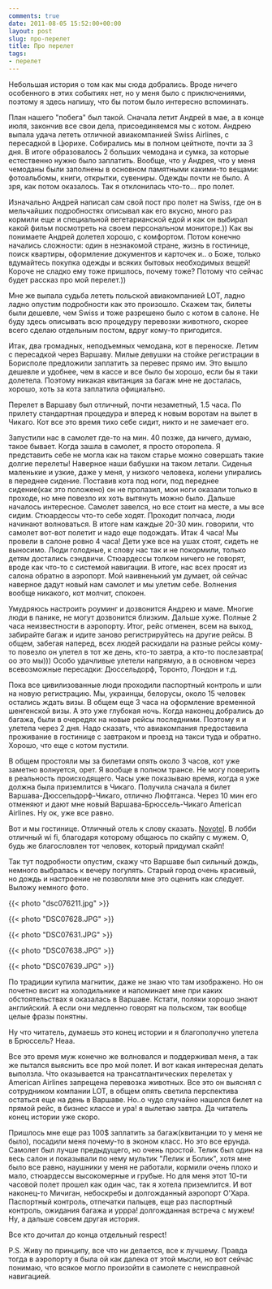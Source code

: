 ```yaml
---
comments: true
date: 2011-08-05 15:52:00+00:00
layout: post
slug: про-перелет
title: Про перелет
tags:
- перелет
---
```


Небольшая история о том как мы сюда добрались. Вроде ничего особенного в этих событиях нет, но у меня было с приключениями, поэтому я здесь напишу, что бы потом было интересно вспоминать.  


План нашего "побега" был такой. Сначала летит Андрей в мае, а в конце июля, закончив все свои дела, присоединяемся мы с котом. Андрею выпала удача лететь отличной авиакомпанией Swiss Airlines, с пересадкой в Цюрихе. Собирались мы в полном цейтноте, почти за 3 дня. В итоге образовалось 2 больших чемодана и сумка, за которые естественно нужно было заплатить. Вообще, что у Андрея, что у меня чемоданы были заполнены в основном памятными какими-то вещами: фотоальбомы, книги, открытки, сувениры. Одежды почти не было. А зря, как потом оказалось. Так я отклонилась что-то... про полет.  


Изначально Андрей написал сам свой пост  про полет на Swiss, где он в мельчайших подробностях описывал как его вкусно, много раз кормили еще и специальной вегетарианской едой и как он выбирал какой фильм посмотреть на своем персональном мониторе.)) Как вы понимаете Андрей долетел хорошо, с комфортом. Потом конечно начались сложности: один в незнакомой стране, жизнь в гостинице, поиск квартиры, оформление документов и карточек и.. о Боже, только вдумайтесь покупка одежды и всяких бытовых необходимых вещей! Короче не сладко ему тоже пришлось, почему тоже? Потому что сейчас будет рассказ про мой перелет.))

Мне же выпала судьба лететь польской авиакомпанией LOT, ладно ладно опустим подробности как это произошло. Скажем так, билеты были дешевле, чем Swiss и тоже разрешено было с котом в салоне. Не буду здесь описывать всю процедуру перевозки животного, скорее всего сделаю отдельным постом, вдруг кому-то пригодится.

Итак, два громадных, неподъемных чемодана, кот в переноске. Летим с пересадкой через Варшаву. Милые девушки на стойке регистрации в Борисполе предложили заплатить за перевес прямо им. Это вышло дешевле и удобнее, чем в кассе и все было бы хорошо, если бы я таки долетела. Поэтому никакая квитанция за багаж мне не досталась, хорошо, хоть за кота заплатила официально.

Перелет в Варшаву был отличный, почти незаметный, 1.5 часа. По прилету  стандартная процедура  и вперед к новым воротам на вылет в Чикаго. Кот все это время тихо себе сидит, никто и не замечает его.

Запустили нас в самолет где-то на мин. 40 позже, да ничего, думаю, такое бывает. Когда зашла в самолет, я просто оторопела. Я представить себе не могла как на таком старье можно совершать такие долгие перелеты! Наверное наши бабушки на таком летали. Сиденья маленькие и узкие, даже у меня, у низкого человека, колени упирались в переднее сидение. Поставив кота под ноги, под переднее сидение(как это положено) он не пролазил, мои ноги оказали  только в проходе, но мне повезло их хоть вытянуть можно было. Дальше началось интересное. Самолет завелся, но все стоит на месте, а мы все сидим.  Стюардессы что-то себе ходят. Проходит полчаса, люди начинают волноваться. В итоге нам каждые 20-30 мин. говорили, что самолет вот-вот полетит и надо еще подождать. Итак 4 часа! Мы провели в салоне ровно 4 часа! Дети уже все на ушах стоят, сидеть не выносимо. Люди голодные, к слову нас так и не покормили, только детям достались сэндвичи. Стюардессы толком ничего не говорят, вроде как что-то с системой навигации. В итоге, нас всех просят из салона обратно в аэропорт. Мой наивненький ум думает, ой сейчас наверное дадут новый нам самолет и мы улетим себе. Волнения вообще никакого, кот молчит, спокоен.

Умудряюсь настроить роуминг и дозвонится Андрею и маме. Многие люди в панике, не могут дозвонится близким. Дальше хуже. Полные 2 часа неизвестности в аэропорту. Итог, рейс отменен, всем на выход, забирайте багаж и идите заново регистрируйтесь на другие рейсы. В общем, забегая наперед, всех людей раскидали на разные рейсы кому-то повезло он улетел в тот же день, кто-то завтра, а кто-то послезавтра( оо это мы))) Особо удачливые улетели напрямую, а в основном через всевозможные пересадки: Дюссельдорф, Торонто, Лондон и т.д. 

Пока все цивилизованные люди проходили паспортный контроль и шли на новую регистрацию. Мы, украинцы, белорусы, около 15 человек остались ждать визы. В общем еще 3 часа на оформление временной шенгенской визы. А это уже глубокая ночь. Когда  наконец добрались до багажа, были в очередях на новые рейсы последними. Поэтому я и улетела через 2 дня.  Надо сказать, что авиакомпания предоставила проживание в гостинице с завтраком и проезд на такси туда и обратно. Хорошо, что еще с котом пустили. 

В общем простояли мы за билетами опять около 3 часов, кот уже заметно волнуется, орет. Я вообще в полном трансе. Не могу поверить в реальность происходящего. Часы уже показываю время, когда я уже должна была приземлится в Чикаго.  Получила сначала я билет  Варшава-Дюссельдорф-Чикаго, отлично Люфтганса. Через 10 мин его отменяют и дают мне новый Варшава-Брюссель-Чикаго American Airlines. Ну ок, уже все равно.

Вот и мы гостинице. Отличный отель к слову сказать. [Novotel](http://www.novotel.com/gb/hotel-3383-novotel-warszawa-centrum/index.shtml). В лобби отличный wi fi, благодаря которому общаюсь по скайпу с мужем. О, будь же благословлен тот человек, который придумал скайп! 

Так тут подробности опустим, скажу что Варшаве был сильный дождь, немного выбралась к вечеру погулять. Старый город очень красивый, но дождь и настроение не позволяли мне это оценить как следует.  Выложу немного фото.

  
{{< photo "dsc076211.jpg" >}}  
  
{{< photo "DSC07628.JPG" >}}  
  
{{< photo "DSC07631.JPG" >}}  
  
{{< photo "DSC07638.JPG" >}}  
  
{{< photo "DSC07639.JPG" >}}  
    

По традиции купила магнитик, даже не знаю что там изображено. Но он почетно висит на холодильнике и напоминает мне при каких обстоятельствах я оказалась в Варшаве. Кстати, поляки хорошо знают английский. А если они медленно говорят на польском, так вообще целые фразы понятны. 

Ну что читатель, думаешь это конец истории и я благополучно улетела в Брюссель? Неаа.

Все это время муж конечно же волновался и поддерживал меня, а так же пытался выяснить все про мой полет.  И вот какая интересная делать выползла. Что оказывается на трансатлантических перелетах у American Airlines запрещена перевозка животных. Все это он выяснял с сотрудником компании LOT, в общем опять светила перспектива остаться еще на день в Варшаве. Но..о чудо случайно нашелся билет на прямой рейс, в бизнес классе и ура! я вылетаю завтра. Да читатель конец истории уже скоро.

Пришлось мне еще раз 100$  заплатить за багаж(квитанции то у меня не было), посадили меня почему-то в эконом класс. Но это все ерунда. Самолет был лучше предыдущего, но очень простой. Телик был один на весь салон и показывали по нему мультик "Лелик и Болик", хотя мне было все равно, наушники у меня не работали, кормили очень плохо и мало, стюардессы высокомерные и грубые. Но для меня этот 10-ти часовой полет прошел как один час, так я хотела приземлится. И вот наконец-то Мичиган, небоскребы и долгожданный аэропорт О'Хара. Паспортный контроль, отпечатки пальцев, еще раз паспортный контроль, ожидания багажа и уррра! долгожданная встреча с мужем!  Ну, а дальше совсем другая история.

Все кто дочитал до конца отдельный respect!

P.S. Живу по принципу, все что ни делается, все к лучшему. Правда тогда в аэропорту я была ой как далека от этой мысли, но вот сейчас понимаю, что всякое могло произойти в самолете с неисправной навигацией. 
